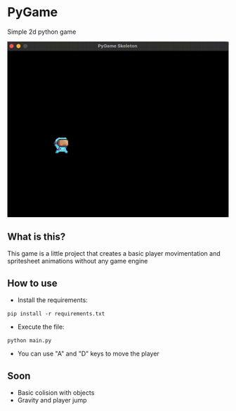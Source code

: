 # PyGame
Simple 2d python game

![Demo](https://github.com/FredericXS/PyGame/blob/main/Demo/Demo.gif)

## What is this?
This game is a little project that creates a basic player movimentation and spritesheet animations without any game engine

## How to use
* Install the requirements:
```
pip install -r requirements.txt
```

* Execute the file:
```
python main.py
```
* You can use "A" and "D" keys to move the player

## Soon
* Basic colision with objects
* Gravity and player jump

